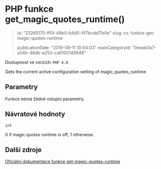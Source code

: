 PHP funkce get_magic_quotes_runtime()
=====================================

> id: "23265175-ff0f-49b0-b4d5-4f7bcda17e0e"
> slug:
> 	cs: funkce-get-magic-quotes-runtime
>
> publicationDate: "2019-09-11 10:04:03"
> mainCategoryId: "0eeab3a7-a54b-46db-a253-ca6100145648"

Dostupnost ve verzích: `PHP 4.0`

Gets the current active configuration setting of magic_quotes_runtime


Parametry
--------------

Funkce nemá žádné vstupní parametry.

Návratové hodnoty
----------------

`int`

0 if magic quotes runtime is off, 1 otherwise.

Další zdroje
------------

[Oficiální dokumentace funkce get-magic-quotes-runtime](https://www.php.net/manual/en/function.get-magic-quotes-runtime.php)
